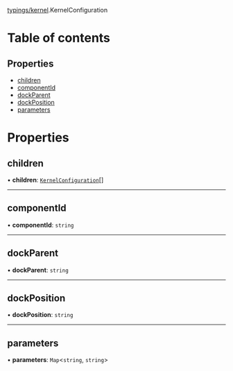 [typings/kernel](../modules/typings_kernel.md).KernelConfiguration

# Table of contents

## Properties

- [children](typings_kernel.KernelConfiguration.md#children)
- [componentId](typings_kernel.KernelConfiguration.md#componentid)
- [dockParent](typings_kernel.KernelConfiguration.md#dockparent)
- [dockPosition](typings_kernel.KernelConfiguration.md#dockposition)
- [parameters](typings_kernel.KernelConfiguration.md#parameters)

# Properties

## children

• **children**: [`KernelConfiguration`](typings_kernel.KernelConfiguration.md)[]

___

## componentId

• **componentId**: `string`

___

## dockParent

• **dockParent**: `string`

___

## dockPosition

• **dockPosition**: `string`

___

## parameters

• **parameters**: `Map`<`string`, `string`\>
